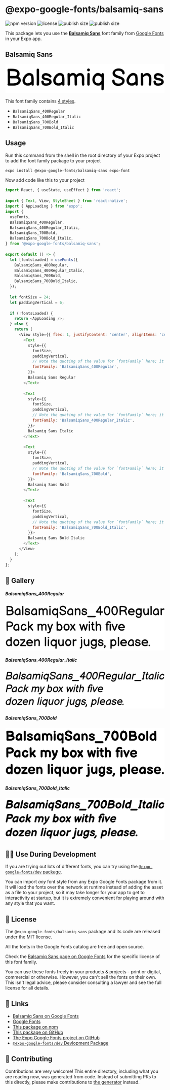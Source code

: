 # @expo-google-fonts/balsamiq-sans

![npm version](https://flat.badgen.net/npm/v/@expo-google-fonts/balsamiq-sans)
![license](https://flat.badgen.net/github/license/expo/google-fonts)
![publish size](https://flat.badgen.net/packagephobia/install/@expo-google-fonts/balsamiq-sans)
![publish size](https://flat.badgen.net/packagephobia/publish/@expo-google-fonts/balsamiq-sans)

This package lets you use the [**Balsamiq Sans**](https://fonts.google.com/specimen/Balsamiq+Sans) font family from [Google Fonts](https://fonts.google.com/) in your Expo app.

## Balsamiq Sans

![Balsamiq Sans](./font-family.png)

This font family contains [4 styles](#-gallery).

- `BalsamiqSans_400Regular`
- `BalsamiqSans_400Regular_Italic`
- `BalsamiqSans_700Bold`
- `BalsamiqSans_700Bold_Italic`

## Usage

Run this command from the shell in the root directory of your Expo project to add the font family package to your project
```sh
expo install @expo-google-fonts/balsamiq-sans expo-font
```

Now add code like this to your project
```js
import React, { useState, useEffect } from 'react';

import { Text, View, StyleSheet } from 'react-native';
import { AppLoading } from 'expo';
import {
  useFonts,
  BalsamiqSans_400Regular,
  BalsamiqSans_400Regular_Italic,
  BalsamiqSans_700Bold,
  BalsamiqSans_700Bold_Italic,
} from '@expo-google-fonts/balsamiq-sans';

export default () => {
  let [fontsLoaded] = useFonts({
    BalsamiqSans_400Regular,
    BalsamiqSans_400Regular_Italic,
    BalsamiqSans_700Bold,
    BalsamiqSans_700Bold_Italic,
  });

  let fontSize = 24;
  let paddingVertical = 6;

  if (!fontsLoaded) {
    return <AppLoading />;
  } else {
    return (
      <View style={{ flex: 1, justifyContent: 'center', alignItems: 'center' }}>
        <Text
          style={{
            fontSize,
            paddingVertical,
            // Note the quoting of the value for `fontFamily` here; it expects a string!
            fontFamily: 'BalsamiqSans_400Regular',
          }}>
          Balsamiq Sans Regular
        </Text>

        <Text
          style={{
            fontSize,
            paddingVertical,
            // Note the quoting of the value for `fontFamily` here; it expects a string!
            fontFamily: 'BalsamiqSans_400Regular_Italic',
          }}>
          Balsamiq Sans Italic
        </Text>

        <Text
          style={{
            fontSize,
            paddingVertical,
            // Note the quoting of the value for `fontFamily` here; it expects a string!
            fontFamily: 'BalsamiqSans_700Bold',
          }}>
          Balsamiq Sans Bold
        </Text>

        <Text
          style={{
            fontSize,
            paddingVertical,
            // Note the quoting of the value for `fontFamily` here; it expects a string!
            fontFamily: 'BalsamiqSans_700Bold_Italic',
          }}>
          Balsamiq Sans Bold Italic
        </Text>
      </View>
    );
  }
};

```

## 🔡 Gallery

##### BalsamiqSans_400Regular
![BalsamiqSans_400Regular](./BalsamiqSans_400Regular.ttf.png)

##### BalsamiqSans_400Regular_Italic
![BalsamiqSans_400Regular_Italic](./BalsamiqSans_400Regular_Italic.ttf.png)

##### BalsamiqSans_700Bold
![BalsamiqSans_700Bold](./BalsamiqSans_700Bold.ttf.png)

##### BalsamiqSans_700Bold_Italic
![BalsamiqSans_700Bold_Italic](./BalsamiqSans_700Bold_Italic.ttf.png)


## 👩‍💻 Use During Development

If you are trying out lots of different fonts, you can try using the [`@expo-google-fonts/dev` package](https://github.com/expo/google-fonts/tree/master/font-packages/dev#readme).

You can import *any* font style from any Expo Google Fonts package from it. It will load the fonts
over the network at runtime instead of adding the asset as a file to your project, so it may take longer
for your app to get to interactivity at startup, but it is extremely convenient
for playing around with any style that you want.

## 📖 License

The `@expo-google-fonts/balsamiq-sans` package and its code are released under the MIT license.

All the fonts in the Google Fonts catalog are free and open source.

Check the [Balsamiq Sans page on Google Fonts](https://fonts.google.com/specimen/Balsamiq+Sans) for the specific license of this font family.

You can use these fonts freely in your products & projects - print or digital, commercial or otherwise. However, you can't sell the fonts on their own. This isn't legal advice, please consider consulting a lawyer and see the full license for all details.

## 🔗 Links

- [Balsamiq Sans on Google Fonts](https://fonts.google.com/specimen/Balsamiq+Sans)
- [Google Fonts](https://fonts.google.com/)
- [This package on npm](https://www.npmjs.com/package/@expo-google-fonts/balsamiq-sans)
- [This package on GitHub](https://github.com/expo/google-fonts/tree/master/font-packages/balsamiq-sans)
- [The Expo Google Fonts project on GitHub](https://github.com/expo/google-fonts)
- [`@expo-google-fonts/dev` Devlopment Package](https://github.com/expo/google-fonts/tree/master/font-packages/dev)

## 🤝 Contributing

Contributions are very welcome! This entire directory, including what you are reading now, was generated from code. Instead of submitting PRs to this directly, please make contributions to [the generator](https://github.com/expo/google-fonts/tree/master/packages/generator) instead.
